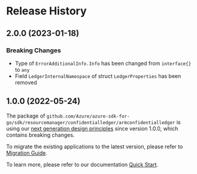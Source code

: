 # Release History

## 2.0.0 (2023-01-18)
### Breaking Changes

- Type of `ErrorAdditionalInfo.Info` has been changed from `interface{}` to `any`
- Field `LedgerInternalNamespace` of struct `LedgerProperties` has been removed


## 1.0.0 (2022-05-24)

The package of `github.com/Azure/azure-sdk-for-go/sdk/resourcemanager/confidentialledger/armconfidentialledger` is using our [next generation design principles](https://azure.github.io/azure-sdk/general_introduction.html) since version 1.0.0, which contains breaking changes.

To migrate the existing applications to the latest version, please refer to [Migration Guide](https://aka.ms/azsdk/go/mgmt/migration).

To learn more, please refer to our documentation [Quick Start](https://aka.ms/azsdk/go/mgmt).